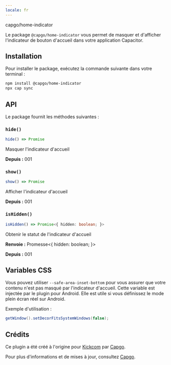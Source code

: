 ```yaml
---
locale: fr
---
```


capgo/home-indicator

Le package `@capgo/home-indicator` vous permet de masquer et d'afficher l'indicateur de bouton d'accueil dans votre application Capacitor.

## Installation

Pour installer le package, exécutez la commande suivante dans votre terminal :

```bash
npm install @capgo/home-indicator
npx cap sync
```

## API

Le package fournit les méthodes suivantes :

### `hide()`

```typescript
hide() => Promise
```

Masquer l'indicateur d'accueil

**Depuis :** 001

### `show()`

```typescript
show() => Promise
```

Afficher l'indicateur d'accueil

**Depuis :** 001

### `isHidden()`

```typescript
isHidden() => Promise<{ hidden: boolean; }>
```

Obtenir le statut de l'indicateur d'accueil

**Renvoie :** Promesse<{ hidden: boolean; }>

**Depuis :** 001

## Variables CSS

Vous pouvez utiliser `--safe-area-inset-bottom` pour vous assurer que votre contenu n'est pas masqué par l'indicateur d'accueil. Cette variable est injectée par le plugin pour Android. Elle est utile si vous définissez le mode plein écran réel sur Android.

Exemple d'utilisation :

```java
getWindow().setDecorFitsSystemWindows(false);
```

## Crédits

Ce plugin a été créé à l'origine pour [Kickcom](https://kickcom/) par [Capgo](https://capgoapp/).

Pour plus d'informations et de mises à jour, consultez [Capgo](https://capgoapp/).